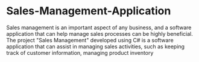 # Sales-Management-Application
Sales management is an important aspect of any business, and a software application that can help manage sales processes can be highly beneficial. The project "Sales Management" developed using C# is a software application that can assist in managing sales activities, such as keeping track of customer information, managing product inventory
